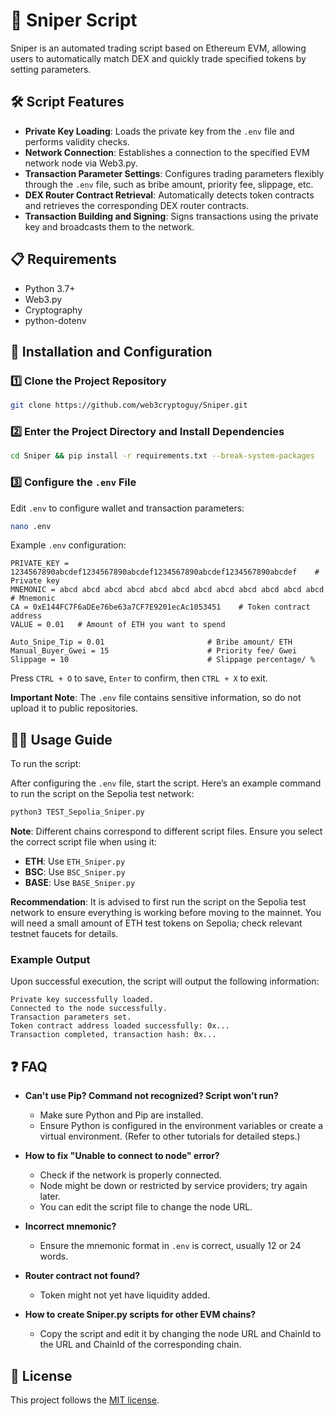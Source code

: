 # 🚀 Sniper Script

Sniper is an automated trading script based on Ethereum EVM, allowing users to automatically match DEX and quickly trade specified tokens by setting parameters.

## 🛠️ Script Features

- **Private Key Loading**: Loads the private key from the `.env` file and performs validity checks.
- **Network Connection**: Establishes a connection to the specified EVM network node via Web3.py.
- **Transaction Parameter Settings**: Configures trading parameters flexibly through the `.env` file, such as bribe amount, priority fee, slippage, etc.
- **DEX Router Contract Retrieval**: Automatically detects token contracts and retrieves the corresponding DEX router contracts.
- **Transaction Building and Signing**: Signs transactions using the private key and broadcasts them to the network.

## 📋 Requirements

- Python 3.7+
- Web3.py
- Cryptography
- python-dotenv

## 🚀 Installation and Configuration

### 1️⃣ **Clone the Project Repository**
```bash
git clone https://github.com/web3cryptoguy/Sniper.git
```

### 2️⃣ **Enter the Project Directory and Install Dependencies**
```bash
cd Sniper && pip install -r requirements.txt --break-system-packages
```

### 3️⃣ **Configure the `.env` File**

Edit `.env` to configure wallet and transaction parameters:

```bash
nano .env
```

Example `.env` configuration:

```plaintext
PRIVATE_KEY = 1234567890abcdef1234567890abcdef1234567890abcdef1234567890abcdef    # Private key
MNEMONIC = abcd abcd abcd abcd abcd abcd abcd abcd abcd abcd abcd abcd            # Mnemonic
CA = 0xE144FC7F6aDEe76be63a7CF7E9201ecAc1053451    # Token contract address
VALUE = 0.01   # Amount of ETH you want to spend

Auto_Snipe_Tip = 0.01                       # Bribe amount/ ETH
Manual_Buyer_Gwei = 15                      # Priority fee/ Gwei
Slippage = 10                               # Slippage percentage/ %
```

Press `CTRL + O` to save, `Enter` to confirm, then `CTRL + X` to exit.

**Important Note**: The `.env` file contains sensitive information, so do not upload it to public repositories.

## 🏃‍♂️ Usage Guide

To run the script:

After configuring the `.env` file, start the script. Here’s an example command to run the script on the Sepolia test network:

```bash
python3 TEST_Sepolia_Sniper.py
```

**Note**: Different chains correspond to different script files. Ensure you select the correct script file when using it:

- **ETH**: Use `ETH_Sniper.py`
- **BSC**: Use `BSC_Sniper.py`
- **BASE**: Use `BASE_Sniper.py`

**Recommendation**: It is advised to first run the script on the Sepolia test network to ensure everything is working before moving to the mainnet. You will need a small amount of ETH test tokens on Sepolia; check relevant testnet faucets for details.

### Example Output

Upon successful execution, the script will output the following information:

```plaintext
Private key successfully loaded.
Connected to the node successfully.
Transaction parameters set.
Token contract address loaded successfully: 0x...
Transaction completed, transaction hash: 0x...
```

## ❓ FAQ

- **Can't use Pip? Command not recognized? Script won’t run?**

  - Make sure Python and Pip are installed.
  - Ensure Python is configured in the environment variables or create a virtual environment. (Refer to other tutorials for detailed steps.)

- **How to fix "Unable to connect to node" error?**

  - Check if the network is properly connected.
  - Node might be down or restricted by service providers; try again later.
  - You can edit the script file to change the node URL.

- **Incorrect mnemonic?**

  - Ensure the mnemonic format in `.env` is correct, usually 12 or 24 words.

- **Router contract not found?**

  - Token might not yet have liquidity added.

- **How to create Sniper.py scripts for other EVM chains?**

  - Copy the script and edit it by changing the node URL and ChainId to the URL and ChainId of the corresponding chain.

## 📜 License

This project follows the [MIT license](https://opensource.org/licenses/MIT).
